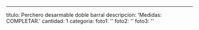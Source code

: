 ---
titulo: Perchero desarmable doble barral
descripcion: 'Medidas: COMPLETAR.'
cantidad: 1
categoria: 
foto1: ''
foto2: ''
foto3: ''
